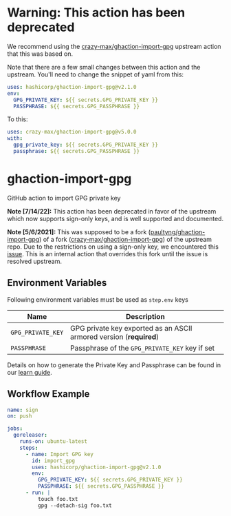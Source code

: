 # Warning: This action has been deprecated

We recommend using the [crazy-max/ghaction-import-gpg](https://github.com/crazy-max/ghaction-import-gpg) upstream action that this was based on.

Note that there are a few small changes between this action and the upstream. You'll need to change the snippet of yaml from this:

```yaml
uses: hashicorp/ghaction-import-gpg@v2.1.0
env:
  GPG_PRIVATE_KEY: ${{ secrets.GPG_PRIVATE_KEY }}
  PASSPHRASE: ${{ secrets.GPG_PASSPHRASE }} 
```


To this:

```yaml
uses: crazy-max/ghaction-import-gpg@v5.0.0
with:
  gpg_private_key: ${{ secrets.GPG_PRIVATE_KEY }}
  passphrase: ${{ secrets.GPG_PASSPHRASE }}
```

# ghaction-import-gpg
GitHub action to import GPG private key

**Note [7/14/22]:** This action has been deprecated in favor of the upstream which now supports sign-only keys, and is well supported and documented.

**Note [5/6/2021]:** This was supposed to be a fork ([paultyng/ghaction-import-gpg](https://github.com/paultyng/ghaction-import-gpg)) of a fork ([crazy-max/ghaction-import-gpg](https://github.com/crazy-max/ghaction-import-gpg)) of the upstream repo. Due to the restrictions on using a sign-only key, we encountered this [issue](https://github.com/crazy-max/ghaction-import-gpg/issues/58). This is an internal action that overrides this fork until the issue is resolved upstream.
## Environment Variables

Following environment variables must be used as `step.env` keys

| Name               | Description                           |
|--------------------|---------------------------------------|
| `GPG_PRIVATE_KEY`  | GPG private key exported as an ASCII armored version (**required**) |
| `PASSPHRASE`       | Passphrase of the `GPG_PRIVATE_KEY` key if set |

Details on how to generate the Private Key and Passphrase can be found in our [learn guide](https://learn.hashicorp.com/tutorials/terraform/provider-release-publish?in=terraform/providers#generate-gpg-signing-key).

## Workflow Example

```yaml
name: sign
on: push

jobs:
  goreleaser:
    runs-on: ubuntu-latest
    steps:
      - name: Import GPG key
        id: import_gpg
        uses: hashicorp/ghaction-import-gpg@v2.1.0
        env:
          GPG_PRIVATE_KEY: ${{ secrets.GPG_PRIVATE_KEY }}
          PASSPHRASE: ${{ secrets.GPG_PASSPHRASE }}
      - run: |
          touch foo.txt
          gpg --detach-sig foo.txt
```
